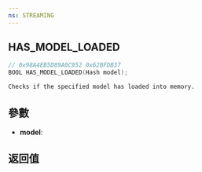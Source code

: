 ```yaml
---
ns: STREAMING
---
```

## HAS_MODEL_LOADED

```c
// 0x98A4EB5D89A0C952 0x62BFDB37
BOOL HAS_MODEL_LOADED(Hash model);
```

```
Checks if the specified model has loaded into memory.  
```

## 參數
* **model**: 

## 返回值

